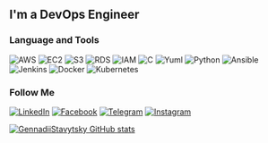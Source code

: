 

## I'm a DevOps Engineer

### Language and Tools
![AWS](https://img.shields.io/badge/-AWS-090909?style=for-the-badge&logo=AWS)
![EC2](https://img.shields.io/badge/-EC2-090909?style=for-the-badge&logo=EC2)
![S3](https://img.shields.io/badge/-S3-090909?style=for-the-badge&logo=S3)
![RDS](https://img.shields.io/badge/-RDS-090909?style=for-the-badge&logo=RDS)
![IAM](https://img.shields.io/badge/-IAM-090909?style=for-the-badge&logo=IAM)
![C](https://img.shields.io/badge/-C-090909?style=for-the-badge&logo=C)
![Yuml](https://img.shields.io/badge/-Yuml-090909?style=for-the-badge&logo=Yuml) 
![Python](https://img.shields.io/badge/-Python-090909?style=for-the-badge&logo=Python)
![Ansible](https://img.shields.io/badge/-Ansible-090909?style=for-the-badge&logo=Ansible)
![Jenkins](https://img.shields.io/badge/-Jenkins-090909?style=for-the-badge&logo=Jenkins)
![Docker](https://img.shields.io/badge/-Docker-090909?style=for-the-badge&logo=Docker)
![Kubernetes](https://img.shields.io/badge/-Kubernetes-090909?style=for-the-badge&logo=Kubernetes)
### Follow Me
[![LinkedIn](https://img.shields.io/badge/-LinkedIn-090909?style=for-the-badge&logo=linkedin&logoColor=007BB6)](https://www.linkedin.com/in/gennadii-stavytskyi-aa518a171/)
[![Facebook](https://img.shields.io/badge/-Facebook-090909?style=for-the-badge&logo=Facebook)](https://www.facebook.com/gennadii.stavytskyi)
[![Telegram](https://img.shields.io/badge/-Telegram-090909?style=for-the-badge&logo=Telegram)](https://t.me/stavytskyigennadii)
[![Instagram](https://img.shields.io/badge/-Instagram-090909?style=for-the-badge&logo=Instagram)](https://www.instagram.com/gennadiistavytskyi/)

[![GennadiiStavytsky GitHub stats](https://github-readme-stats.vercel.app/api?username=GennadiiStavytsky&show_icons=true&theme=tokyonight&hide=contribs,issues)](https://github.com/anuraghazra/github-readme-stats)
